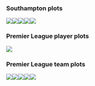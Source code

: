 
### Southampton plots

![](fbref_files/figure-gfm/plots-sfc-1.png)<!-- -->![](fbref_files/figure-gfm/plots-sfc-2.png)<!-- -->![](fbref_files/figure-gfm/plots-sfc-3.png)<!-- -->![](fbref_files/figure-gfm/plots-sfc-4.png)<!-- -->![](fbref_files/figure-gfm/plots-sfc-5.png)<!-- -->

### Premier League player plots

![](fbref_files/figure-gfm/plots-epl-players-1.png)<!-- -->

### Premier League team plots

![](fbref_files/figure-gfm/plots-epl-teams-1.png)<!-- -->![](fbref_files/figure-gfm/plots-epl-teams-2.png)<!-- -->![](fbref_files/figure-gfm/plots-epl-teams-3.png)<!-- -->![](fbref_files/figure-gfm/plots-epl-teams-4.png)<!-- -->![](fbref_files/figure-gfm/plots-epl-teams-5.png)<!-- -->
